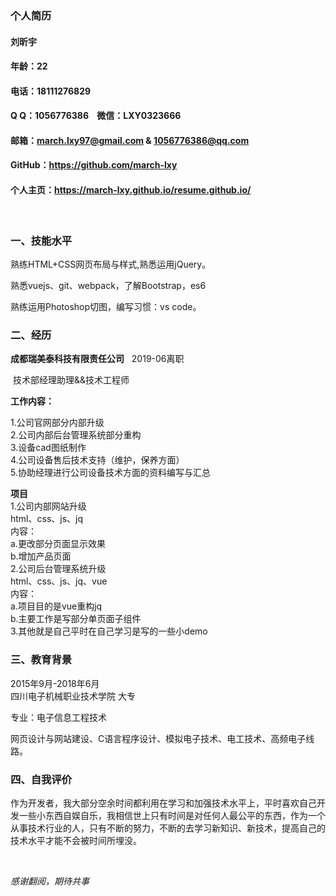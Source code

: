 ### 个人简历

#### 刘昕宇
#### 年龄：22 
#### 电话：18111276829
#### Q Q：1056776386    &nbsp; &nbsp;微信：LXY0323666
#### 邮箱：march.lxy97@gmail.com & 1056776386@qq.com
#### GitHub：https://github.com/march-lxy
#### 个人主页：https://march-lxy.github.io/resume.github.io/
<br>

### 一、技能水平

熟练HTML+CSS网页布局与样式,熟悉运用jQuery。

熟悉vuejs、git、webpack，了解Bootstrap，es6

熟练运用Photoshop切图，编写习惯：vs code。

### 二、经历

**成都瑞美泰科技有限责任公司**  &nbsp;&nbsp;2019-06离职

&nbsp;技术部经理助理&&技术工程师

**工作内容：**

1.公司官网部分内部升级<br>
2.公司内部后台管理系统部分重构<br>
3.设备cad图纸制作<br>
4.公司设备售后技术支持（维护，保养方面）<br> 
5.协助经理进行公司设备技术方面的资料编写与汇总<br> 

**项目**
<br>
1.公司内部网站升级<br>
    html、css、js、jq <br>
内容：<br>
a.更改部分页面显示效果<br>
b.增加产品页面
<br>
2.公司后台管理系统升级<br>
    html、css、js、jq、vue <br>
内容：<br>
a.项目目的是vue重构jq<br>
b.主要工作是写部分单页面子组件
<br>
3.其他就是自己平时在自己学习是写的一些小demo<br>



### 三、教育背景

2015年9月-2018年6月   
四川电子机械职业技术学院   大专

专业：电子信息工程技术

网页设计与网站建设、C语言程序设计、模拟电子技术、电工技术、高频电子线路。


### 四、自我评价

作为开发者，我大部分空余时间都利用在学习和加强技术水平上，平时喜欢自己开发一些小东西自娱自乐，我相信世上只有时间是对任何人最公平的东西，作为一个从事技术行业的人，只有不断的努力，不断的去学习新知识、新技术，提高自己的技术水平才能不会被时间所埋没。

<br>

 *感谢翻阅，期待共事*
